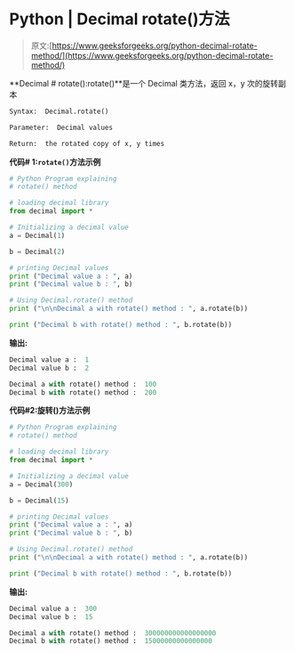 # Python | Decimal rotate()方法

> 原文:[https://www.geeksforgeeks.org/python-decimal-rotate-method/](https://www.geeksforgeeks.org/python-decimal-rotate-method/)

**Decimal # rotate():rotate()**是一个 Decimal 类方法，返回 x，y 次的旋转副本

```py
Syntax:  Decimal.rotate()

Parameter:  Decimal values

Return:  the rotated copy of x, y times

```

**代码# 1:`rotate()`方法示例**

```py
# Python Program explaining 
# rotate() method

# loading decimal library
from decimal import *

# Initializing a decimal value
a = Decimal(1)

b = Decimal(2)

# printing Decimal values
print ("Decimal value a : ", a)
print ("Decimal value b : ", b)

# Using Decimal.rotate() method
print ("\n\nDecimal a with rotate() method : ", a.rotate(b))

print ("Decimal b with rotate() method : ", b.rotate(b))
```

**输出:**

```py
Decimal value a :  1
Decimal value b :  2

Decimal a with rotate() method :  100
Decimal b with rotate() method :  200

```

**代码#2:旋转()方法示例**

```py
# Python Program explaining 
# rotate() method

# loading decimal library
from decimal import *

# Initializing a decimal value
a = Decimal(300)

b = Decimal(15)

# printing Decimal values
print ("Decimal value a : ", a)
print ("Decimal value b : ", b)

# Using Decimal.rotate() method
print ("\n\nDecimal a with rotate() method : ", a.rotate(b))

print ("Decimal b with rotate() method : ", b.rotate(b))
```

**输出:**

```py
Decimal value a :  300
Decimal value b :  15

Decimal a with rotate() method :  300000000000000000
Decimal b with rotate() method :  15000000000000000

```